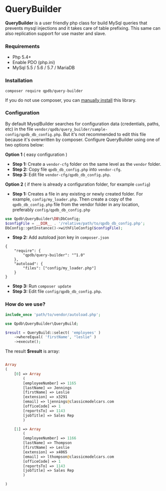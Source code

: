 # QueryBuilder

**QueryBuilder** is a user friendly php class for build MySql queries that prevents mysql injections and it takes care of table prefixing. This same can also replication support for use master and slave.

### Requirements
* Php 5.4+
* Enable PDO (php.ini)
* MySql 5.5 / 5.6 / 5.7 / MariaDB

### Installation

```
composer require qpdb/query-builder
```
If you do not use composer, you can [manually install](docs/installation/manual.md) this library.

### Configuration

By default MysqlBuilder searches for configuration data (credentials, paths, etc) in the file ```vendor/qpdb/query_builder/sample-config/qpdb_db_config.php```. But it's not recommended to edit this file because it's overwritten by composer.
Configure QueryBuilder using one of two options below:

**Option 1** ( easy configuration )

- **Step 1:** Create a ```vendor-cfg``` folder on the same level as the ```vendor``` folder.
- **Step 2:** Copy file ```qpdb_db_config.php``` into ```vendor-cfg```.
- **Step 3:** Edit file ```vendor-cfg/qpdb_db_config.php```.

**Option 2** ( if there is already a configuration folder, for example ```config```)

- **Step 1:** Creates a file in any existing or newly created folder. For example, ```config/my_loader.php```. 
Then create a copy of the ```qpdb_db_config.php``` file from the vendor folder in any location, preferably ```config/qpdb_db_config.php```
```php
use Qpdb\QueryBuilder\DB\DbConfig;
$configFile = __DIR__ . '/relative/path/to/qpdb_db_config.php';
DbConfig::getInstance()->withFileConfig($configFile);
```
- **Step 2:** Add autoload json key in ```composer.json```
```
{
    "require": {
        "qpdb/query-builder": "^1.0"
    },
    "autoload": {
        "files": ["config/my_loader.php"]
    }
}
```
- **Step 3:** Run ```composer update```
- **Step 3:** Edit file ```config/qpdb_db_config.php```.

### How do we use?
```php
include_once 'path/to/vendor/autoload.php';

use Qpdb\QueryBuilder\QueryBuild;

$result = QueryBuild::select( 'employees' )
	->whereEqual( 'firstName', "leslie" )
	->execute();
```
The result **$result** is array:
```php

Array
(
	[0] => Array
	    (
		[employeeNumber] => 1165
		[lastName] => Jennings
		[firstName] => Leslie
		[extension] => x3291
		[email] => ljennings@classicmodelcars.com
		[officeCode] => 1
		[reportsTo] => 1143
		[jobTitle] => Sales Rep
	    )

	[1] => Array
	    (
		[employeeNumber] => 1166
		[lastName] => Thompson
		[firstName] => Leslie
		[extension] => x4065
		[email] => lthompson@classicmodelcars.com
		[officeCode] => 1
		[reportsTo] => 1143
		[jobTitle] => Sales Rep
	    )

)

```
